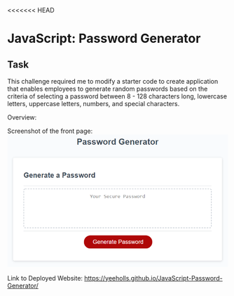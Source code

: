 <<<<<<< HEAD
# JavaScript: Password Generator

##  Task

This challenge required me to modify a starter code to create application that enables employees to generate random passwords based on the criteria of selecting a password between 8 - 128 characters long, lowercase letters, uppercase letters, numbers, and special characters.

Overview:

  Screenshot of the front page:
    ![Photo of the Front Page of Password Generator](./Assets/03-javascript-homework-demo.png)

  Link to Deployed Website:
  https://yeeholls.github.io/JavaScript-Password-Generator/
  

  
